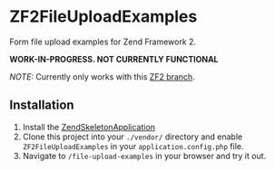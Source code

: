 ZF2FileUploadExamples
=====================

Form file upload examples for Zend Framework 2.

**WORK-IN-PROGRESS. NOT CURRENTLY FUNCTIONAL**

*NOTE:* Currently only works with this [ZF2 branch](https://github.com/cgmartin/zf2/tree/feature/form-file).

Installation
------------

1. Install the [ZendSkeletonApplication](https://github.com/zendframework/ZendSkeletonApplication)
2. Clone this project into your `./vendor/` directory and enable `ZF2FileUploadExamples` in your
   `application.config.php` file.
3. Navigate to `/file-upload-examples` in your browser and try it out.

